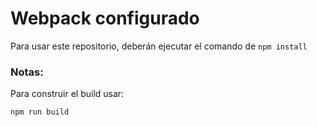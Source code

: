 # Webpack configurado

Para usar este repositorio, deberán ejecutar el comando de ```npm install```

### Notas:
Para construir el build usar:
```
npm run build
```